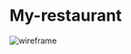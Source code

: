 # My-restaurant

![wireframe](https://user-images.githubusercontent.com/60603704/215453397-d1471fcd-efbe-4e37-89a3-032d546db779.jpg)